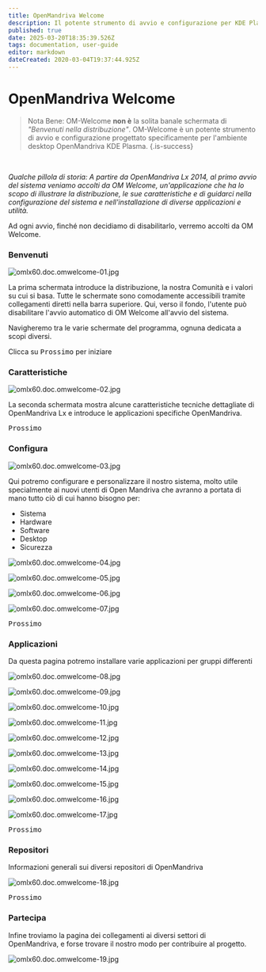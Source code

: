 ```yaml
---
title: OpenMandriva Welcome
description: Il potente strumento di avvio e configurazione per KDE Plasma
published: true
date: 2025-03-20T18:35:39.526Z
tags: documentation, user-guide
editor: markdown
dateCreated: 2020-03-04T19:37:44.925Z
---
```


# OpenMandriva Welcome

> Nota Bene: OM-Welcome **non è** la solita banale schermata di *"Benvenuti nella distribuzione"*.
> OM-Welcome è un potente strumento di avvio e configurazione progettato specificamente per l'ambiente desktop OpenMandriva KDE Plasma.
{.is-success}

<br>

*Qualche pillola di storia:
A partire da OpenMandriva Lx 2014, al primo avvio del sistema veniamo accolti da OM Welcome, un'applicazione che ha lo scopo di illustrare la distribuzione, le sue caratteristiche e di guidarci nella configurazione del sistema e nell'installazione di diverse applicazioni e utilità.*
<br>

Ad ogni avvio, finché non decidiamo di disabilitarlo, verremo accolti da OM Welcome.
<br>

### Benvenuti

![omlx60.doc.omwelcome-01.jpg](/images/omlx60.doc.omwelcome-01.jpg)

La prima schermata introduce la distribuzione, la nostra Comunità e i valori su cui si basa.
Tutte le schermate sono comodamente accessibili tramite collegamenti diretti nella barra superiore.
Qui, verso il fondo, l'utente può disabilitare l'avvio automatico di OM Welcome all'avvio del sistema.

Navigheremo tra le varie schermate del programma, ognuna dedicata a scopi diversi.

Clicca su <kbd>Prossimo</kbd> per iniziare
<br>

### Caratteristiche

![omlx60.doc.omwelcome-02.jpg](/images/omlx60.doc.omwelcome-02.jpg)

La seconda schermata mostra alcune caratteristiche tecniche dettagliate di OpenMandriva Lx e introduce le applicazioni specifiche OpenMandriva.

 <kbd>Prossimo</kbd>
 <br>

### Configura

![omlx60.doc.omwelcome-03.jpg](/images/omlx60.doc.omwelcome-03.jpg)

Qui potremo configurare e personalizzare il nostro sistema, molto utile specialmente ai nuovi utenti di Open Mandriva che avranno a portata di mano tutto ciò di cui hanno bisogno per:

- Sistema
- Hardware
- Software
- Desktop
- Sicurezza

![omlx60.doc.omwelcome-04.jpg](/images/omlx60.doc.omwelcome-04.jpg)

![omlx60.doc.omwelcome-05.jpg](/images/omlx60.doc.omwelcome-05.jpg)

![omlx60.doc.omwelcome-06.jpg](/images/omlx60.doc.omwelcome-06.jpg)

![omlx60.doc.omwelcome-07.jpg](/images/omlx60.doc.omwelcome-07.jpg)

 <kbd>Prossimo</kbd>
 <br>

### Applicazioni

Da questa pagina potremo installare varie applicazioni per gruppi differenti

![omlx60.doc.omwelcome-08.jpg](/images/omlx60.doc.omwelcome-08.jpg)

![omlx60.doc.omwelcome-09.jpg](/images/omlx60.doc.omwelcome-09.jpg)

![omlx60.doc.omwelcome-10.jpg](/images/omlx60.doc.omwelcome-10.jpg)

![omlx60.doc.omwelcome-11.jpg](/images/omlx60.doc.omwelcome-11.jpg)

![omlx60.doc.omwelcome-12.jpg](/images/omlx60.doc.omwelcome-12.jpg)

![omlx60.doc.omwelcome-13.jpg](/images/omlx60.doc.omwelcome-13.jpg)

![omlx60.doc.omwelcome-14.jpg](/images/omlx60.doc.omwelcome-14.jpg)

![omlx60.doc.omwelcome-15.jpg](/images/omlx60.doc.omwelcome-15.jpg)

![omlx60.doc.omwelcome-16.jpg](/images/omlx60.doc.omwelcome-16.jpg)

![omlx60.doc.omwelcome-17.jpg](/images/omlx60.doc.omwelcome-17.jpg)

 <kbd>Prossimo</kbd>
 <br>

### Repositori

Informazioni generali sui diversi repositori di OpenMandriva

![omlx60.doc.omwelcome-18.jpg](/images/omlx60.doc.omwelcome-18.jpg)

 <kbd>Prossimo</kbd>
 <br>

### Partecipa

Infine troviamo la pagina dei collegamenti ai diversi settori di OpenMandriva, e forse trovare il nostro modo per contribuire al progetto.

![omlx60.doc.omwelcome-19.jpg](/images/omlx60.doc.omwelcome-19.jpg)



